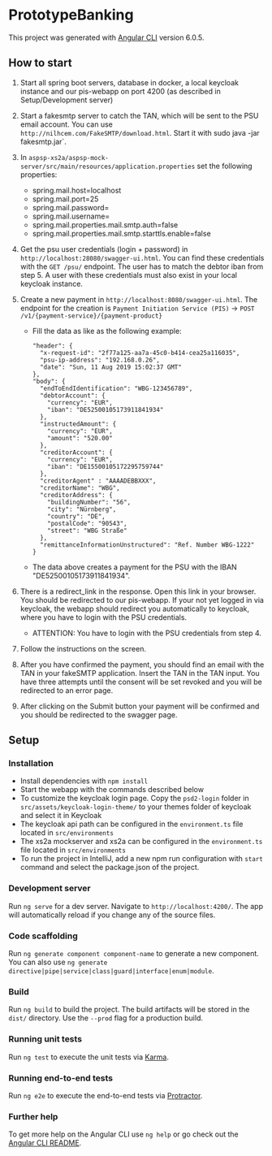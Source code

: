 # PrototypeBanking

This project was generated with [Angular CLI](https://github.com/angular/angular-cli) version 6.0.5.

## How to start
1. Start all spring boot servers, database in docker, a local keycloak instance and our pis-webapp on port 4200 (as described in Setup/Development server)
2. Start a fakesmtp server to catch the TAN, which will be sent to the PSU email account. You can use `http://nilhcem.com/FakeSMTP/download.html`. Start it with sudo java -jar fakesmtp.jar`.
3. In `aspsp-xs2a/aspsp-mock-server/src/main/resources/application.properties` set the following properties:
    - spring.mail.host=localhost
    - spring.mail.port=25
    - spring.mail.password=
    - spring.mail.username=
    - spring.mail.properties.mail.smtp.auth=false
    - spring.mail.properties.mail.smtp.starttls.enable=false
4. Get the psu user credentials (login + password) in `http://localhost:28080/swagger-ui.html`. You can find these credentials with the `GET /psu/` endpoint. The user has to match the debtor iban from step 5. A user with these credentials must also exist in your local keycloak instance.
5. Create a new payment in `http://localhost:8080/swagger-ui.html`. The endpoint for the creation is `Payment Initiation Service (PIS)` -> `POST /v1/{payment-service}/{payment-product}`
    - Fill the data as like as the following example:

          "header": {
            "x-request-id": "2f77a125-aa7a-45c0-b414-cea25a116035",
            "psu-ip-address": "192.168.0.26",
            "date": "Sun, 11 Aug 2019 15:02:37 GMT"
          },
          "body": {
            "endToEndIdentification": "WBG-123456789",
            "debtorAccount": {
              "currency": "EUR",
              "iban": "DE52500105173911841934"
            },
            "instructedAmount": {
              "currency": "EUR",
              "amount": "520.00"
            },
            "creditorAccount": {
              "currency": "EUR",
              "iban": "DE15500105172295759744"
            },
            "creditorAgent" : "AAAADEBBXXX",
            "creditorName": "WBG",
            "creditorAddress": {
              "buildingNumber": "56",
              "city": "Nürnberg",
              "country": "DE",
              "postalCode": "90543",
              "street": "WBG Straße"
            },
            "remittanceInformationUnstructured": "Ref. Number WBG-1222"
          }
        
     - The data above creates a payment for the PSU with the IBAN "DE52500105173911841934".
     
6. There is a redirect_link in the response. Open this link in your browser. You should be redirected to our pis-webapp. If your not yet logged in via keycloak, the webapp should redirect you automatically to keycloak, where you have to login with the PSU credentials.
    - ATTENTION: You have to login with the PSU credentials from step 4. 
7. Follow the instructions on the screen.
8. After you have confirmed the payment, you should find an email with the TAN in your fakeSMTP application. Insert the TAN in the TAN input. You have three attempts until the consent will be set revoked and you will be redirected to an error page.
9. After clicking on the Submit button your payment will be confirmed and you should be redirected to the swagger page.

## Setup

### Installation
- Install dependencies with `npm install`
- Start the webapp with the commands described below
- To customize the keycloak login page. Copy the `psd2-login` folder in `src/assets/keycloak-login-theme/` to your themes folder of keycloak and select it in Keycloak
- The keycloak api path can be configured in the `environment.ts` file located in `src/environments`
- The xs2a mockserver and xs2a can be configured in the `environment.ts` file located in `src/environments`
- To run the project in IntelliJ, add a new npm run configuration with `start` command and select the package.json of the project.

### Development server

Run `ng serve` for a dev server. Navigate to `http://localhost:4200/`. The app will automatically reload if you change any of the source files.

### Code scaffolding

Run `ng generate component component-name` to generate a new component. You can also use `ng generate directive|pipe|service|class|guard|interface|enum|module`.

### Build

Run `ng build` to build the project. The build artifacts will be stored in the `dist/` directory. Use the `--prod` flag for a production build.

### Running unit tests

Run `ng test` to execute the unit tests via [Karma](https://karma-runner.github.io).

### Running end-to-end tests

Run `ng e2e` to execute the end-to-end tests via [Protractor](http://www.protractortest.org/).

### Further help

To get more help on the Angular CLI use `ng help` or go check out the [Angular CLI README](https://github.com/angular/angular-cli/blob/master/README.md).
